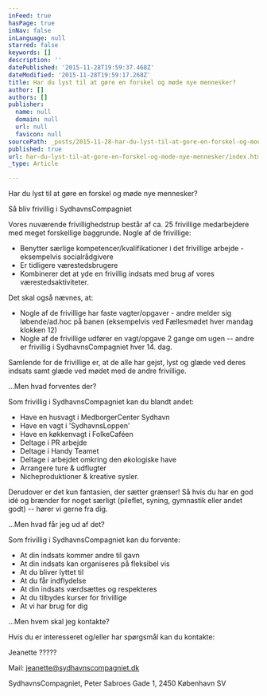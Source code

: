 ```yaml
---
inFeed: true
hasPage: true
inNav: false
inLanguage: null
starred: false
keywords: []
description: ''
datePublished: '2015-11-28T19:59:37.468Z'
dateModified: '2015-11-28T19:59:17.268Z'
title: Har du lyst til at gøre en forskel og møde nye mennesker?
author: []
authors: []
publisher:
  name: null
  domain: null
  url: null
  favicon: null
sourcePath: _posts/2015-11-28-har-du-lyst-til-at-gore-en-forskel-og-mode-nye-mennesker.md
published: true
url: har-du-lyst-til-at-gore-en-forskel-og-mode-nye-mennesker/index.html
_type: Article

---
```

Har du lyst til at gøre en forskel og møde nye mennesker?

Så bliv frivillig i SydhavnsCompagniet

Vores nuværende frivillighedstrup består af ca. 25 frivillige medarbejdere med meget forskellige baggrunde. Nogle af de frivillige:

* Benytter særlige kompetencer/kvalifikationer i det frivillige arbejde - eksempelvis socialrådgivere
* Er tidligere værestedsbrugere
* Kombinerer det at yde en frivillig indsats med brug af vores værestedsaktiviteter.

Det skal også nævnes, at:

* Nogle af de frivillige har faste vagter/opgaver - andre melder sig løbende/ad.hoc på banen (eksempelvis ved Fællesmødet hver mandag klokken 12)
* Nogle af de frivillige udfører en vagt/opgave 2 gange om ugen -- andre er frivillig i SydhavnsCompagniet hver 14\. dag.

Samlende for de frivillige er, at de alle har gejst, lyst og glæde ved deres indsats samt glæde ved mødet med de andre frivillige.

...Men hvad forventes der?

Som frivillig i SydhavnsCompagniet kan du blandt andet:

* Have en husvagt i MedborgerCenter Sydhavn
* Have en vagt i 'SydhavnsLoppen'
* Have en køkkenvagt i FolkeCaféen
* Deltage i PR arbejde
* Deltage i Handy Teamet
* Deltage i arbejdet omkring den økologiske have
* Arrangere ture & udflugter
* Nicheproduktioner & kreative sysler.

Derudover er det kun fantasien, der sætter grænser! Så hvis du har en god idé og brænder for noget særligt (pileflet, syning, gymnastik eller andet godt) -- hører vi gerne fra dig.

...Men hvad får jeg ud af det?

Som frivillig i SydhavnsCompagniet kan du forvente:

* At din indsats kommer andre til gavn
* At din indsats kan organiseres på fleksibel vis 
* At du bliver lyttet til
* At du får indflydelse
* At din indsats værdsættes og respekteres
* At du tilbydes kurser for frivillige
* At vi har brug for dig

...Men hvem skal jeg kontakte?

Hvis du er interesseret og/eller har spørgsmål kan du kontakte:

Jeanette ?????

Mail: jeanette@sydhavnscompagniet.dk 

SydhavnsCompagniet, Peter Sabroes Gade 1, 2450 København SV